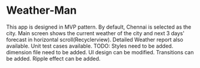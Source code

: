# Weather-Man
This app is designed in MVP pattern.
By default, Chennai is selected as the city.
Main screen shows the current weather of the city and next 3 days' forecast in horizontal scroll(Recyclerview).
Detailed Weather report also available.
Unit test cases available.
TODO:
Styles need to be added.
dimension file need to be added.
UI design can be modified.
Transitions can be added.
Ripple effect can be added.
